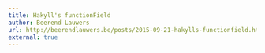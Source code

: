 ```yaml
---
title: Hakyll's functionField
author: Beerend Lauwers
url: http://beerendlauwers.be/posts/2015-09-21-hakylls-functionfield.html
external: true
---
```


